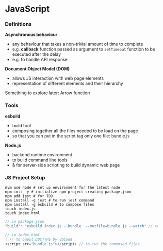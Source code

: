 # JavaScript

### Definitions

**Asynchronous behaviour**
- any behaviour that takes a non-trivial amount of time to complete
- e.g. **callback** function passed as argument to `setTimeout` function to be executed after the delay 
- e.g. to handle API response

**Document Object Model (DOM)**
- allows JS interaction with web page elements
- representation of different elements and their hierarchy



Something to explore later:
Arrow function

### Tools

**esbuild**
- build tool
- composing together all the files needed to be load on the page 
- so that you can put in the script tag only one file: bundle.js

**Node.js**
- backend runtime environment
- to build command line tools
- & for server-side scripting to build dynamic web page

### JS Project Setup
```
nvm use node # set up environment for the latest node
npm init -y # initialize npm project creating package.json
npm add jest # for TDD
npm install -g jest # to run jest command
npm install -g esbuild # to compose files
touch index.js
touch index.html
```

```js
// in package.json
"build": "esbuild index.js --bundle  --outfile=bundle.js --watch" // to: npm run build

```
```js
// in index.html
! // to ouput DOCTYPE by VSCode
<script src="bundle.js"></script> // to run the composed files
```

